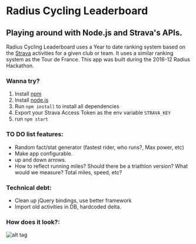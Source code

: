 # Radius Cycling Leaderboard

## Playing around with Node.js and Strava's APIs.

Radius Cycling Leaderboard uses a Year to date ranking system based on the [Strava](http://strava.com) activities for a given club or team. It uses a similar ranking system as the Tour de France. This app was built during the 2016-12 Radius Hackathon.

### Wanna try?
1. Install [npm](https://github.com/npm/npm)
1. Install [node.js](https://nodejs.org/en/)
1. Run `npm install` to install all dependencies
1. Export your Strava Access Token as the env variable `STRAVA_KEY`
1. run `npm start`

### TO DO list features:
- Random fact/stat generator (fastest rider, who runs?, Max power, etc)
- Make app configurable.
- up and down arrows.
- How to reflect running miles? Should there be a triathlon version? What would we measure? Total miles, speed, etc?

### Technical debt:
- Clean up jQuery bindings, use better framework
- Import old activities in DB, hardcoded delta.

### How does it look?:
![alt tag](https://gitlab.com/jvanhorenbeke/radius-cycling/raw/master/screenshot.png)
